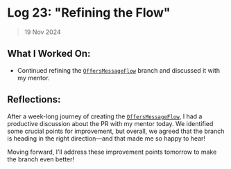 # Log 23: "Refining the Flow"

> 19 Nov 2024

## What I Worked On:

- Continued refining the
  [`OffersMessageFlow`](https://github.com/shaavan/rust-lightning/commits/pr3412.02)
  branch and discussed it with my mentor.

## Reflections:

After a week-long journey of creating the
[`OffersMessageFlow`](https://github.com/lightningdevkit/rust-lightning/pull/3412),
I had a productive discussion about the PR with my mentor today. We identified
some crucial points for improvement, but overall, we agreed that the branch is
heading in the right direction—and that made me so happy to hear!

Moving forward, I’ll address these improvement points tomorrow to make the
branch even better!
